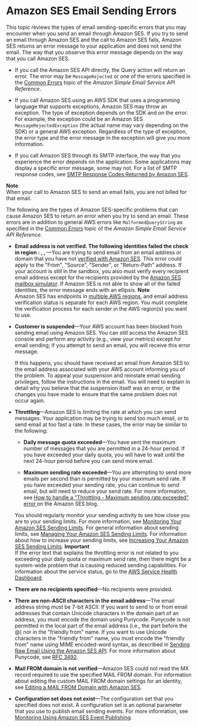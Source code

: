 # Amazon SES Email Sending Errors<a name="ses-errors"></a>

This topic reviews the types of email sending\-specific errors that you may encounter when you send an email through Amazon SES\. If you try to send an email through Amazon SES and the call to Amazon SES fails, Amazon SES returns an error message to your application and does not send the email\. The way that you observe this error message depends on the way that you call Amazon SES\.

+ If you call the Amazon SES API directly, the Query action will return an error\. The error may be `MessageRejected` or one of the errors specified in the [Common Errors](http://tinyurl.com/bfzl8s6) topic of the *Amazon Simple Email Service API Reference*\.

+ If you call Amazon SES using an AWS SDK that uses a programming language that supports exceptions, Amazon SES may throw an exception\. The type of exception depends on the SDK and on the error\. For example, the exception could be an Amazon SES `MessageRejectedException` \(the actual name may vary depending on the SDK\) or a general AWS exception\. Regardless of the type of exception, the error type and the error message in the exception will give you more information\.

+ If you call Amazon SES through its SMTP interface, the way that you experience the error depends on the application\. Some applications may display a specific error message, some may not\. For a list of SMTP response codes, see [SMTP Response Codes Returned by Amazon SES](smtp-response-codes.md)\. 

**Note**  
When your call to Amazon SES to send an email fails, you are not billed for that email\.

The following are the types of Amazon SES\-specific problems that can cause Amazon SES to return an error when you try to send an email\. These errors are in addition to general AWS errors like `MalformedQueryString` as specified in the [Common Errors](http://tinyurl.com/bfzl8s6) topic of the *Amazon Simple Email Service API Reference*\.

+ **Email address is not verified\. The following identities failed the check in region <region>: <identity1>, <identity2>, <identity3>**—You are trying to send email from an email address or domain that you have not [verified with Amazon SES](verify-addresses-and-domains.md)\. This error could apply to the "From", "Source", "Sender", or "Return\-Path" address\. If your account is still in the sandbox, you also must verify every recipient email address except for the recipients provided by the [Amazon SES mailbox simulator](mailbox-simulator.md)\. If Amazon SES is not able to show all of the failed identities, the error message ends with an ellipsis\.
**Note**  
Amazon SES has endpoints in [multiple AWS regions](regions.md), and email address verification status is separate for each AWS region\. You must complete the verification process for each sender in the AWS region\(s\) you want to use\.

+ **Customer is suspended**—Your AWS account has been blocked from sending email using Amazon SES\. You can still access the Amazon SES console and perform any activity \(e\.g\., view your metrics\) except for email sending; if you attempt to send an email, you will receive this error message\. 

  If this happens, you should have received an email from Amazon SES to the email address associated with your AWS account informing you of the problem\. To appeal your suspension and reinstate email sending privileges, follow the instructions in the email\. You will need to explain in detail why you believe that the suspension itself was an error, or the changes you have made to ensure that the same problem does not occur again\.

+ **Throttling**—Amazon SES is limiting the rate at which you can send messages\. Your application may be trying to send too much email, or to send email at too fast a rate\. In these cases, the error may be similar to the following:

  + **Daily message quota exceeded**—You have sent the maximum number of messages that you are permitted in a 24\-hour period\. If you have exceeded your daily quota, you will have to wait until the next 24\-hour period before you can send more email\.

  + **Maximum sending rate exceeded**—You are attempting to send more emails per second than is permitted by your maximum send rate\. If you have exceeded your sending rate, you can continue to send email, but will need to reduce your send rate\. For more information, see [How to handle a "Throttling \- Maximum sending rate exceeded" error ](https://aws.amazon.com//blogs/ses/how-to-handle-a-throttling-maximum-sending-rate-exceeded-error/) on the Amazon SES blog\.

  You should regularly monitor your sending activity to see how close you are to your sending limits\. For more information, see [Monitoring Your Amazon SES Sending Limits](monitor-sending-limits.md)\. For general information about sending limits, see [Managing Your Amazon SES Sending Limits](manage-sending-limits.md)\. For information about how to increase your sending limits, see [Increasing Your Amazon SES Sending Limits](increase-sending-limits.md)\.
**Important**  
If the error text that explains the throttling error is not related to you exceeding your daily quota or maximum send rate, then there might be a system\-wide problem that is causing reduced sending capabilities\. For information about the service status, go to the [AWS Service Health Dashboard](http://status.aws.amazon.com/)\.

+ **There are no recipients specified**—No recipients were provided\. 

+ **There are non\-ASCII characters in the email address**—The email address string must be 7\-bit ASCII\. If you want to send to or from email addresses that contain Unicode characters in the domain part of an address, you must encode the domain using Punycode\. Punycode is not permitted in the local part of the email address \(i\.e\., the part before the @\) nor in the "friendly from" name\. If you want to use Unicode characters in the "friendly from" name, you must encode the "friendly from" name using MIME encoded\-word syntax, as described in [Sending Raw Email Using the Amazon SES API](send-email-raw.md)\. For more information about Punycode, see [RFC 3492](http://tools.ietf.org/html/rfc3492)\. 

+ **Mail FROM domain is not verified**—Amazon SES could not read the MX record required to use the specified MAIL FROM domain\. For information about editing the custom MAIL FROM domain settings for an identity, see [Editing a MAIL FROM Domain with Amazon SES](mail-from-edit.md)\. 

+ **Configuration set does not exist**—The configuration set that you specified does not exist\. A configuration set is an optional parameter that you use to publish email sending events\. For more information, see [Monitoring Using Amazon SES Event Publishing](monitor-using-event-publishing.md)\. 
